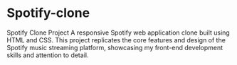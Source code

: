 # Spotify-clone

Spotify Clone Project
A responsive Spotify web application clone built using HTML and CSS. This project replicates the core features and design of the Spotify music streaming platform, showcasing my front-end development skills and attention to detail.
